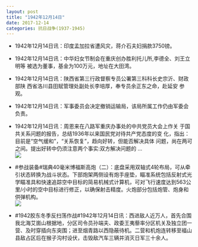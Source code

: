 ```yaml
---
layout: post
title: "1942年12月14日"
date: 2017-12-14
categories: 抗日战争(1937-1945)
---
```


<meta name="referrer" content="no-referrer" />

- 1942年12月14日讯：印度孟加拉省遭风灾，蒋介石夫妇捐款3750镑。 

- 1942年12月14日讯：中华妇女节制会在重庆创办胜利托儿所,李德全、刘王立明等 被选为董事，基金为100万元，地址在大田湾。 

- 1942年12月14日讯：陕西省第三行政督察专员公署第三科科长史宗沂、财政部陕 西省洛川县田赋管理处副处长李培厚，奉专员余正东之命，赴延安 参观。 

- 1942年12月14日讯：军事委员会决定撤销运输局，该局所属工作仍由军委会负责。 

- 1942年12月14日讯：周恩来在八路军重庆办事处的中共党员大会上作关 于国共关系问题的报告，总结1936年以来国民党对待共产党态度的变 化，指出：目前是“空气缓和”，“关系恢复”，趋向好转，但能否解决具体 问题，尚在两可之间。提出好转中仍须注意两个事实:双方解决问题的  ... <br/><img src="https://wx1.sinaimg.cn/large/aca367d8ly1fmg45zxk6gj20c80cw3yo.jpg" />

- #参战装备#瑞典40毫米博福斯高炮（二）：底盘采用双轴式4轮布局，可从牵引状态转换为战斗状态。下部炮架两侧设有炮手座垫，瞄准系统包括反射式光学瞄准具和快速追踪空中目标的简易机械式计算机，可对飞行速度达到563公里/小时的空中目标进行修正，以确保射击精度。火炮部分包括炮管、炮身和供弹机构。 <br/><img src="https://wx1.sinaimg.cn/large/aca367d8ly1fmg2ft7fk4j20go1uuk8t.jpg" />

- #1942胶东冬季反扫荡作战#1942年12月14日讯：西进敌人近万人，首先合围我北海艾崮山根据地，分区司令员孙端夫、政委王夷藜率分区机关及独立团一营、及时穿插向东突围；进至烟青路以西隐蔽待机。二营和机炮连转移至福山县敌占区后在猴子沟村设伏，击毁敌汽车三辆并消灭日军三十余人。 

